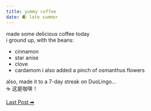 ```yaml
---
title: yummy coffee
date: 🌒 late summer
---
```

made some delicious coffee today  
i ground up, with the beans:
- cinnamon
- star anise
- clove
- cardamom
i also added a pinch of osmanthus flowers

also, made it to a 7-day streak on DuoLingo...  
☕️ 这是咖啡！  

[Last Post ➡](/pages/website-dreams)